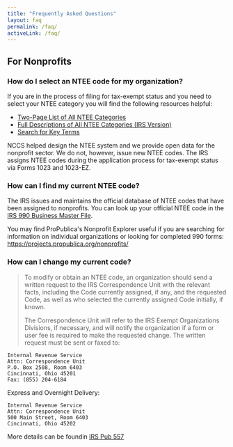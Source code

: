 ```yaml
---
title: "Frequently Asked Questions"
layout: faq
permalink: /faq/
activeLink: /faq/
---
```





## For Nonprofits 

### How do I select an NTEE code for my organization?

If you are in the process of filing for tax-exempt status and you need to select your NTEE category you will find the following resources helpful: 

* [Two-Page List of All NTEE Categories](https://nccs.urban.org/nccs/pubs/ntee-two-page-2005.pdf)
* [Full Descriptions of All NTEE Categories (IRS Version)](https://urbaninstitute.github.io/nccs-legacy/ntee/ntee.html)
* [Search for Key Terms](https://nccs.urban.org/nccs/widgets/ntee_tables/ntee1_table.html)  

NCCS helped design the NTEE system and we provide open data for the nonprofit sector. We do not, however, issue new NTEE codes. The IRS assigns NTEE codes during the application process for tax-exempt status via Forms 1023 and 1023-EZ.

### How can I find my current NTEE code? 

The IRS issues and maintains the official database of NTEE codes that have been assigned to nonprofits. You can look up your official NTEE code in the [IRS 990 Business Master File](https://www.irs.gov/charities-non-profits/exempt-organizations-business-master-file-extract-eo-bmf). 

You may find ProPublica's Nonprofit Explorer useful if you are searching for information on individual organizations or looking for completed 990 forms: https://projects.propublica.org/nonprofits/ 


### How can I change my current code?

> To modify or obtain an NTEE code, an organization should send a written request to the IRS Correspondence Unit with the relevant facts,
including the Code currently assigned, if any, and the requested Code, as well as who selected the currently assigned Code initially, if known.
> 
> The Correspondence Unit will refer to the IRS Exempt Organizations Divisions, if necessary, and will notify the organization if a form or
user fee is required to make the requested change. The written request must be sent or faxed to:

```
Internal Revenue Service  
Attn: Correspondence Unit  
P.O. Box 2508, Room 6403  
Cincinnati, Ohio 45201  
Fax: (855) 204-6184
```

Express and Overnight Delivery: 

```
Internal Revenue Service
Attn: Correspondence Unit
500 Main Street, Room 6403
Cincinnati, Ohio 45202 
```

More details can be foundin [IRS Pub 557](https://www.irs.gov/publications/p557#en_US_202201_publink100020729)


<br>
<br>
